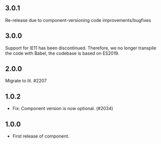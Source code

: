 ## 3.0.1

Re-release due to component-versioning code improvements/bugfixes

## 3.0.0

Support for IE11 has been discontinued. Therefore, we no longer transpile the code with Babel, the codebase is based on ES2019.

## 2.0.0

Migrate to lit. #2207

## 1.0.2

- Fix: Component version is now optional. (#2034)

## 1.0.0

- First release of component.
